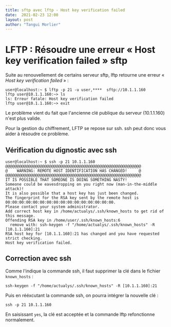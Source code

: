 ```yaml
---
title: sftp avec lftp - Host key verification failed
date:  2021-02-23 12:00
layout: post
author: "Tangui Morlier"
---
```


# LFTP : Résoudre une erreur « Host key verification failed » sftp

Suite au renouvellement de certains serveur sftp, lftp retourne une erreur « *Host key verification failed* » :

    user@localhost:~ $ lftp -p 21 -u user,****  sftp://10.1.1.160
    lftp user@10.1.1.160:~> ls
    ls: Erreur fatale: Host key verification failed
    lftp user@10.1.1.160:~> exit

Le problème vient du fait que l'ancienne clé publique du serveur (10.1.1.160) n'est plus valide. 

Pour la gestion du chiffrement, LFTP se repose sur ssh. ssh peut donc vous aider à résoudre ce problème.

## Vérification du dignostic avec ssh

    user@localhost:~ $ ssh -p 21 10.1.1.160 
    @@@@@@@@@@@@@@@@@@@@@@@@@@@@@@@@@@@@@@@@@@@@@@@@@@@@@@@@@@@
    @    WARNING: REMOTE HOST IDENTIFICATION HAS CHANGED!     @
    @@@@@@@@@@@@@@@@@@@@@@@@@@@@@@@@@@@@@@@@@@@@@@@@@@@@@@@@@@@
    IT IS POSSIBLE THAT SOMEONE IS DOING SOMETHING NASTY!
    Someone could be eavesdropping on you right now (man-in-the-middle attack)!
    It is also possible that a host key has just been changed.
    The fingerprint for the RSA key sent by the remote host is
    00:00:00:00:00:00:00:00:00:00:00:00:00:00:00:00.
    Please contact your system administrator.
    Add correct host key in /home/actualys/.ssh/known_hosts to get rid of this message.
    Offending RSA key in /home/user/.ssh/known_hosts:6
      remove with: ssh-keygen -f "/home/actualys/.ssh/known_hosts" -R [10.1.1.160]:21
    RSA host key for [10.1.1.160]:21 has changed and you have requested strict checking.
    Host key verification failed.

## Correction avec ssh

Comme l'indique la commande ssh, il faut supprimer la clé dans le fichier ``known_hosts`` :

    ssh-keygen -f "/home/actualys/.ssh/known_hosts" -R [10.1.1.160]:21

Puis en rééxcutant la commande ssh, on pourra intégrer la nouvelle clé :

    ssh -p 21 10.1.1.160

En saisissant ``yes``, la clé est acceptée et la commande lftp refonctionne normalement.



